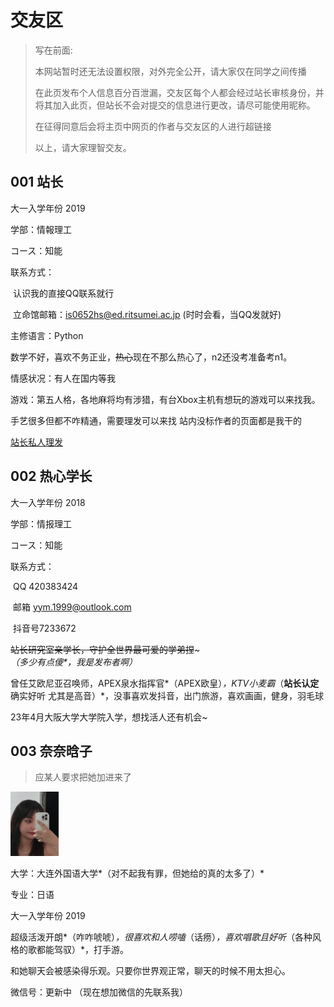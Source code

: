 # 交友区

>写在前面:
>
>本网站暂时还无法设置权限，对外完全公开，请大家仅在同学之间传播
>
>在此页发布个人信息百分百泄漏，交友区每个人都会经过站长审核身份，并将其加入此页，但站长不会对提交的信息进行更改，请尽可能使用昵称。
>
>在征得同意后会将主页中网页的作者与交友区的人进行超链接
>
>以上，请大家理智交友。

## 001 站长

大一入学年份 2019

学部：情報理工

コース：知能

联系方式：

​	认识我的直接QQ联系就行

​	立命馆邮箱：is0652hs@ed.ritsumei.ac.jp (时时会看，当QQ发就好)

主修语言：Python

数学不好，喜欢不务正业，~~热心~~现在不那么热心了，n2还没考准备考n1。

情感状况：有人在国内等我

游戏：第五人格，各地麻将均有涉猎，有台Xbox主机有想玩的游戏可以来找我。

手艺很多但都不咋精通，需要理发可以来找
站内没标作者的页面都是我干的

[站长私人理发](https://luopzh.github.io/University-R/pages/lifa)

## 002 热心学长

大一入学年份 2018

学部：情报理工 

コース：知能

联系方式：

​	QQ 420383424

​	邮箱 [yym.1999@outlook.com](mailto:yym.1999@outlook.com)

​	抖音号7233672

~~站长研究室亲学长，守护全世界最可爱的学弟捏~~~*（多少有点傻\*，我是发布者啊）*

曾任艾欧尼亚召唤师，APEX泉水指挥官*（APEX欧皇）*，KTV小麦霸*（**站长认定** 确实好听 尤其是高音）*，没事喜欢发抖音，出门旅游，喜欢画画，健身，羽毛球

23年4月大阪大学大学院入学，想找活人还有机会~

## 003 奈奈晗子

> 应某人要求把她加进来了

<img src="pictures/IMG_5816.jpeg" alt="IMG_5816" style="zoom: 10%;" />

大学：大连外国语大学*（对不起我有罪，但她给的真的太多了）*

专业：日语

大一入学年份 2019

超级活泼开朗*（咋咋唬唬）*，很喜欢和人唠嗑*（话痨）*，喜欢唱歌且好听*（各种风格的歌都能驾驭）*，打手游。

和她聊天会被感染得乐观。只要你世界观正常，聊天的时候不用太担心。

微信号：更新中 （现在想加微信的先联系我）

